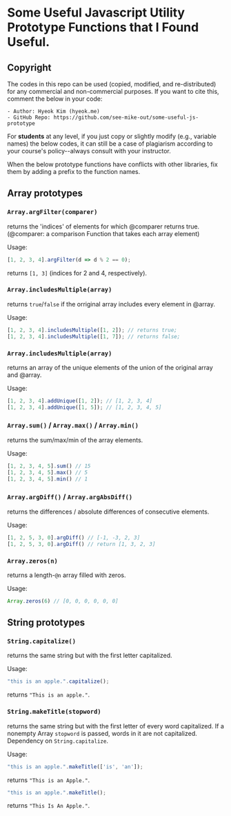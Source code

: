 # Some Useful Javascript Utility Prototype Functions that I Found Useful.

## Copyright
The codes in this repo can be used (copied, modified, and re-distributed) for any commercial and non-commercial purposes. 
If you want to cite this, comment the below in your code:

```
- Author: Hyeok Kim (hyeok.me)
- GitHub Repo: https://github.com/see-mike-out/some-useful-js-prototype
```
For **students** at any level, if you just copy or slightly modify (e.g., variable names) the below codes, it can still be a case of plagiarism according to your course's policy--always consult with your instructor.

When the below prototype functions have conflicts with other libraries, fix them by adding a prefix to the function names.

## Array prototypes

### `Array.argFilter(comparer)` 
returns the 'indices' of elements for which @comparer returns true. (@comparer: a comparison Function that takes each array element)

Usage:
```javascript
[1, 2, 3, 4].argFilter(d => d % 2 == 0);
```
returns `[1, 3]` (indices for 2 and 4, respectively).

### `Array.includesMultiple(array)` 
returns `true`/`false` if the orriginal array includes every element in @array.

Usage:
```javascript
[1, 2, 3, 4].includesMultiple([1, 2]); // returns true;
[1, 2, 3, 4].includesMultiple([1, 7]); // returns false;
```

### `Array.includesMultiple(array)` 
returns an array of the unique elements of the union of the original array and @array.

Usage:
```javascript
[1, 2, 3, 4].addUnique([1, 2]); // [1, 2, 3, 4]
[1, 2, 3, 4].addUnique([1, 5]); // [1, 2, 3, 4, 5]
```

### `Array.sum()` / `Array.max()` / `Array.min()`
returns the sum/max/min of the array elements.

Usage:
```javascript
[1, 2, 3, 4, 5].sum() // 15
[1, 2, 3, 4, 5].max() // 5
[1, 2, 3, 4, 5].min() // 1
```

### `Array.argDiff()` / `Array.argAbsDiff()`
returns the differences / absolute differences of consecutive elements.

Usage:
```javascript
[1, 2, 5, 3, 0].argDiff() // [-1, -3, 2, 3]
[1, 2, 5, 3, 0].argDiff() // return [1, 3, 2, 3]
```

### `Array.zeros(n)`
returns a length-`@n` array filled with zeros.

Usage:
```javascript
Array.zeros(6) // [0, 0, 0, 0, 0, 0]
```

## String prototypes

### `String.capitalize()`
returns the same string but with the first letter capitalized.

Usage:
```javascript
"this is an apple.".capitalize();
```
returns `"This is an apple."`.

### `String.makeTitle(stopword)` 
returns the same string but with the first letter of every word capitalized. If a nonempty Array `stopword` is passed, words in it are not capitalized. Dependency on `String.capitalize`.

Usage:
```javascript
"this is an apple.".makeTitle(['is', 'an']);
```
returns `"This is an Apple."`.

```javascript
"this is an apple.".makeTitle();
```
returns `"This Is An Apple."`.
